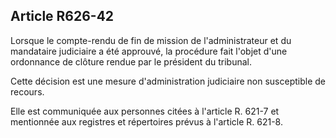 Article R626-42
----
Lorsque le compte-rendu de fin de mission de l'administrateur et du mandataire
judiciaire a été approuvé, la procédure fait l'objet d'une ordonnance de clôture
rendue par le président du tribunal.

Cette décision est une mesure d'administration judiciaire non susceptible de
recours.

Elle est communiquée aux personnes citées à l'article R. 621-7 et mentionnée aux
registres et répertoires prévus à l'article R. 621-8.
